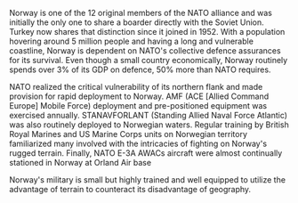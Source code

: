 Norway is one of the 12 original members of the NATO alliance and was
initially the only one to share a boarder directly with the Soviet
Union. Turkey now shares that distinction since it joined in 1952. With
a population hovering around 5 million people and having a long and
vulnerable coastline, Norway is dependent on NATO's collective defence
assurances for its survival. Even though a small country economically,
Norway routinely spends over 3% of its GDP on defence, 50% more than
NATO requires.

NATO realized the critical vulnerability of its northern flank and made
provision for rapid deployment to Norway. AMF (ACE \[Allied Command
Europe\] Mobile Force) deployment and pre-positioned equipment was
exercised annually. STANAVFORLANT (Standing Allied Naval Force Atlantic)
was also routinely deployed to Norwegian waters. Regular training by
British Royal Marines and US Marine Corps units on Norwegian territory
familiarized many involved with the intricacies of fighting on Norway's
rugged terrain. Finally, NATO E-3A AWACs aircraft were almost
continually stationed in Norway at Orland Air base

Norway's military is small but highly trained and well equipped to
utilize the advantage of terrain to counteract its disadvantage of
geography.

